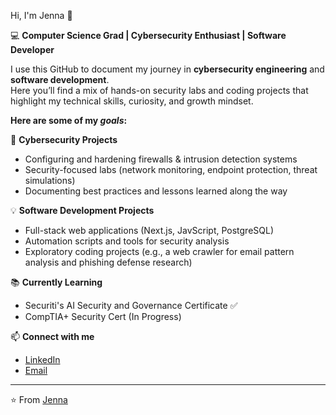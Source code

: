 Hi, I'm Jenna 👋  

💻 **Computer Science Grad | Cybersecurity Enthusiast | Software Developer**  


I use this GitHub to document my journey in **cybersecurity engineering** and **software development**.  
Here you’ll find a mix of hands-on security labs and coding projects that highlight my technical skills, curiosity, and growth mindset.  

**Here are some of my *goals*:**

🔐 **Cybersecurity Projects**  
- Configuring and hardening firewalls & intrusion detection systems  
- Security-focused labs (network monitoring, endpoint protection, threat simulations)  
- Documenting best practices and lessons learned along the way  

💡 **Software Development Projects**  
- Full-stack web applications (Next.js, JavScript, PostgreSQL)  
- Automation scripts and tools for security analysis  
- Exploratory coding projects (e.g., a web crawler for email pattern analysis and phishing defense research)  

📚 **Currently Learning**  
- Securiti's AI Security and Governance Certificate ✅ 
- CompTIA+ Security Cert  (In Progress)

📫 **Connect with me**  
- [LinkedIn](https://www.linkedin.com/in/jenna-m-stowell/)  
- [Email](mailto:jstolimaria@gmail.com)  

---
⭐️ From [Jenna](https://github.com/JennaStowell)
